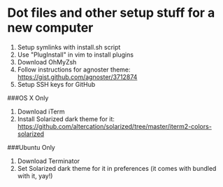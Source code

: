 Dot files and other setup stuff for a new computer
=

1. Setup symlinks with install.sh script
2. Use "PlugInstall" in vim to install plugins
3. Download OhMyZsh
4. Follow instructions for agnoster theme: https://gist.github.com/agnoster/3712874
5. Setup SSH keys for GitHub

###OS X Only

1. Download iTerm
2. Install Solarized dark theme for it: https://github.com/altercation/solarized/tree/master/iterm2-colors-solarized


###Ubuntu Only

1. Download Terminator
2. Set Solarized dark theme for it in preferences (it comes with bundled with it, yay!)
